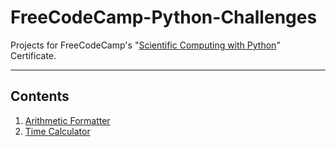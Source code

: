# FreeCodeCamp-Python-Challenges
Projects for FreeCodeCamp's "[Scientific Computing with Python](https://www.freecodecamp.org/learn/scientific-computing-with-python/)" Certificate.

_________________
## Contents

1. [Arithmetic Formatter](https://github.com/Siddhesh-Agarwal/FreeCodeCamp-Python-Challenges/tree/main/Arithmetic-Formatter)
2. [Time Calculator](https://github.com/Siddhesh-Agarwal/FreeCodeCamp-Python-Challenges/tree/main/Time-Calculator)
